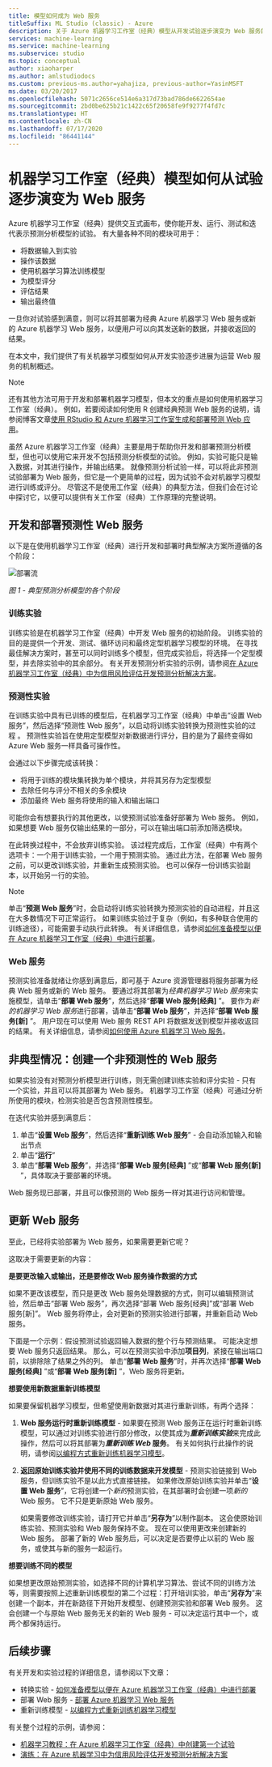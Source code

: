 ```yaml
---
title: 模型如何成为 Web 服务
titleSuffix: ML Studio (classic) - Azure
description: 关于 Azure 机器学习工作室（经典）模型从开发试验逐步演变为 Web 服务的机制的概述。
services: machine-learning
ms.service: machine-learning
ms.subservice: studio
ms.topic: conceptual
author: xiaoharper
ms.author: amlstudiodocs
ms.custom: previous-ms.author=yahajiza, previous-author=YasinMSFT
ms.date: 03/20/2017
ms.openlocfilehash: 5071c2656ce514e6a317d73bad786de6622654ae
ms.sourcegitcommit: 2bd0be625b21c1422c65f20658fe9f9277f4fd7c
ms.translationtype: HT
ms.contentlocale: zh-CN
ms.lasthandoff: 07/17/2020
ms.locfileid: "86441144"
---
```

# <a name="how-a-machine-learning-studio-classic-model-progresses-from-an-experiment-to-a-web-service"></a>机器学习工作室（经典）模型如何从试验逐步演变为 Web 服务

Azure 机器学习工作室（经典）提供交互式画布，使你能开发、运行、测试和迭代表示预测分析模型的试验。 有大量各种不同的模块可用于：

* 将数据输入到实验
* 操作该数据
* 使用机器学习算法训练模型
* 为模型评分
* 评估结果
* 输出最终值

一旦你对试验感到满意，则可以将其部署为经典 Azure 机器学习 Web 服务或新的 Azure 机器学习 Web 服务，以便用户可以向其发送新的数据，并接收返回的结果。

在本文中，我们提供了有关机器学习模型如何从开发实验逐步进展为运营 Web 服务的机制概述。

> [!NOTE]
> 还有其他方法可用于开发和部署机器学习模型，但本文的重点是如何使用机器学习工作室（经典）。 例如，若要阅读如何使用 R 创建经典预测 Web 服务的说明，请参阅博客文章[使用 RStudio 和 Azure 机器学习工作室生成和部署预测 Web 应用](https://blogs.technet.com/b/machinelearning/archive/2015/09/25/build-and-deploy-a-predictive-web-app-using-rstudio-and-azure-ml.aspx)。
>
>

虽然 Azure 机器学习工作室（经典）主要是用于帮助你开发和部署预测分析模型，但也可以使用它来开发不包括预测分析模型的试验。 例如，实验可能只是输入数据，对其进行操作，并输出结果。 就像预测分析试验一样，可以将此非预测试验部署为 Web 服务，但它是一个更简单的过程，因为试验不会对机器学习模型进行训练或评分。 尽管这不是使用工作室（经典）的典型方法，但我们会在讨论中探讨它，以便可以提供有关工作室（经典）工作原理的完整说明。

## <a name="developing-and-deploying-a-predictive-web-service"></a>开发和部署预测性 Web 服务
以下是在使用机器学习工作室（经典）进行开发和部署时典型解决方案所遵循的各个阶段：

![部署流](./media/model-progression-experiment-to-web-service/model-stages-from-experiment-to-web-service.png)

*图 1 - 典型预测分析模型的各个阶段*

### <a name="the-training-experiment"></a>训练实验
训练实验是在机器学习工作室（经典）中开发 Web 服务的初始阶段。 训练实验的目的是提供一个开发、测试、循环访问和最终定型机器学习模型的环境。 在寻找最佳解决方案时，甚至可以同时训练多个模型，但完成实验后，将选择一个定型模型，并去除实验中的其余部分。 有关开发预测分析实验的示例，请参阅[在 Azure 机器学习工作室（经典）中为信用风险评估开发预测分析解决方案](tutorial-part1-credit-risk.md)。

### <a name="the-predictive-experiment"></a>预测性实验
在训练实验中具有已训练的模型后，在机器学习工作室（经典）中单击“设置 Web 服务”，然后选择“预测性 Web 服务”，以启动将训练实验转换为预测性实验的过程 。 预测性实验旨在使用定型模型对新数据进行评分，目的是为了最终变得如 Azure Web 服务一样具备可操作性。

会通过以下步骤完成该转换：

* 将用于训练的模块集转换为单个模块，并将其另存为定型模型
* 去除任何与评分不相关的多余模块
* 添加最终 Web 服务将使用的输入和输出端口

可能你会有想要执行的其他更改，以使预测试验准备好部署为 Web 服务。 例如，如果想要 Web 服务仅输出结果的一部分，可以在输出端口前添加筛选模块。

在此转换过程中，不会放弃训练实验。 该过程完成后，工作室（经典）中有两个选项卡：一个用于训练实验，一个用于预测实验。 通过此方法，在部署 Web 服务之前，可以更改训练实验，并重新生成预测实验。 也可以保存一份训练实验副本，以开始另一行的实验。

> [!NOTE]
> 单击“**预测 Web 服务**”时，会启动将训练实验转换为预测实验的自动进程，并且这在大多数情况下可正常运行。 如果训练实验过于复杂（例如，有多种联合使用的训练途径），可能需要手动执行此转换。 有关详细信息，请参阅[如何准备模型以便在 Azure 机器学习工作室（经典）中进行部署](convert-training-experiment-to-scoring-experiment.md)。
>
>

### <a name="the-web-service"></a>Web 服务
预测实验准备就绪让你感到满意后，即可基于 Azure 资源管理器将服务部署为经典 Web 服务或新的 Web 服务。 要通过将其部署为*经典机器学习 Web 服务*来实施模型，请单击“**部署 Web 服务**”，然后选择“**部署 Web 服务[经典]** ”。 要作为*新的机器学习 Web 服务*进行部署，请单击“**部署 Web 服务**”，并选择“**部署 Web 服务[新]** ”。 用户现在可以使用 Web 服务 REST API 将数据发送到模型并接收返回的结果。 有关详细信息，请参阅[如何使用 Azure 机器学习 Web 服务](consume-web-services.md)。

## <a name="the-non-typical-case-creating-a-non-predictive-web-service"></a>非典型情况：创建一个非预测性的 Web 服务
如果实验没有对预测分析模型进行训练，则无需创建训练实验和评分实验 - 只有一个实验，并且可以将其部署为 Web 服务。 机器学习工作室（经典）可通过分析所使用的模块，检测实验是否包含预测性模型。

在迭代实验并感到满意后：

1. 单击“**设置 Web 服务**”，然后选择“**重新训练 Web 服务**” - 会自动添加输入和输出节点
2. 单击“**运行**”
3. 单击“**部署 Web 服务**”，并选择“**部署 Web 服务[经典]** ”或“**部署 Web 服务[新]** ”，具体取决于要部署的环境。

Web 服务现已部署，并且可以像预测的 Web 服务一样对其进行访问和管理。

## <a name="updating-your-web-service"></a>更新 Web 服务
至此，已经将实验部署为 Web 服务，如果需要更新它呢？

这取决于需要更新的内容：

**是要更改输入或输出，还是要修改 Web 服务操作数据的方式**

如果不更改该模型，而只是更改 Web 服务处理数据的方式，则可以编辑预测试验，然后单击“部署 Web 服务”，再次选择“部署 Web 服务[经典]”或“部署 Web 服务[新]”。 Web 服务将停止，会对更新的预测实验进行部署，并重新启动 Web 服务。

下面是一个示例：假设预测试验返回输入数据的整个行与预测结果。 可能决定想要 Web 服务只返回结果。 那么，可以在预测实验中添加**项目列**，紧接在输出端口前，以排除除了结果之外的列。 单击“**部署 Web 服务**”时，并再次选择“**部署 Web 服务[经典]** ”或“**部署 Web 服务[新]** ”，Web 服务将更新。

**想要使用新数据重新训练模型**

如果要保留机器学习模型，但希望使用新数据对其进行重新训练，有两个选择：

1. **Web 服务运行时重新训练模型** - 如果要在预测 Web 服务正在运行时重新训练模型，可以通过对训练实验进行部分修改，以使其成为***重新训练实验***来完成此操作，然后可以将其部署为***重新训练 Web* 服务**。 有关如何执行此操作的说明，请参阅[以编程方式重新训练机器学习模型](/azure/machine-learning/studio/retrain-machine-learning-model)。
2. **返回原始训练实验并使用不同的训练数据来开发模型** - 预测实验链接到 Web 服务，但训练实验不是以此方式直接链接。 如果修改原始训练实验并单击“**设置 Web 服务**”，它将创建一个*新的*预测实验，在其部署时会创建一项*新的* Web 服务。 它不只是更新原始 Web 服务。

   如果需要修改训练实验，请打开它并单击“**另存为**”以制作副本。 这会使原始训练实验、预测实验和 Web 服务保持不变。 现在可以使用更改来创建新的 Web 服务。 部署了新的 Web 服务后，可以决定是否要停止以前的 Web 服务，或使其与新的服务一起运行。

**想要训练不同的模型**

如果想更改原始预测实验，如选择不同的计算机学习算法、尝试不同的训练方法等，则需要按照上述重新训练模型的第二个过程：打开培训实验，单击“**另存为**”来创建一个副本，并在新路径下开始开发模型、创建预测实验和部署 Web 服务。 这会创建一个与原始 Web 服务无关的新的 Web 服务 - 可以决定运行其中一个，或两个都保持运行。

## <a name="next-steps"></a>后续步骤
有关开发和实验过程的详细信息，请参阅以下文章：

* 转换实验 - [如何准备模型以便在 Azure 机器学习工作室（经典）中进行部署](convert-training-experiment-to-scoring-experiment.md)
* 部署 Web 服务 - [部署 Azure 机器学习 Web 服务](deploy-a-machine-learning-web-service.md)
* 重新训练模型 - [以编程方式重新训练机器学习模型](/machine-learning/studio/retrain-machine-learning-model)

有关整个过程的示例，请参阅：

* [机器学习教程：在 Azure 机器学习工作室（经典）中创建第一个试验](create-experiment.md)
* [演练：在 Azure 机器学习中为信用风险评估开发预测分析解决方案](tutorial-part1-credit-risk.md)

